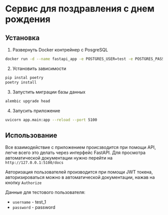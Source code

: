 # Сервис для поздравления с днем рождения

## Установка

1. Развернуть Docker контрейнер с PosgreSQL

```bash
docker run -d --name fastapi_app -e POSTGRES_USER=test -e POSTGRES_PASSWORD=test -p 6233:5432 postgres:15.5
```

2. Установить зависимости

```bash
pip instal poetry
poetry install
```

3. Запустить миграции базы данных

```bash
alembic upgrade head
```

4. Запусить приложение

```bash
uvicorn app.main:app --reload --port 5100
```

## Использование

Все взаимодействие с приложением происзводится при помощи API, легче всего это делать через интерфейс FastAPI. Для просмотра автоматической документации нужно перейти на `http://127.0.0.1:5100/docs`

Авторизация пользователей производится при помощи JWT токена, авторизироваться можно в автоматической документации, нажав на кнопку `Authorize`

Данные для тестового пользователя:

* `username` - test_1
* `password` - password
